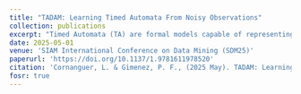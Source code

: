 ```yaml
---
title: "TADAM: Learning Timed Automata From Noisy Observations"
collection: publications
excerpt: "Timed Automata (TA) are formal models capable of representing regular languages with timing constraints, making them well-suited for modeling systems where behavior is driven by events occurring over time. Most existing work on TA learning relies on active learning, where access to a teacher is assumed to answer membership queries and provide counterexamples. While this framework offers strong theoretical guarantees, it is impractical for many real-world applications where such a teacher is unavailable. In contrast, passive learning approaches aim to infer TA solely from sequences accepted by the target automaton. However, current methods struggle to handle noise in the data, such as symbol omissions, insertions, or permutations, which often result in excessively large and inaccurate automata. In this paper, we introduce TADAM, a novel approach that leverages the Minimum Description Length (MDL) principle to balance model complexity and data fit, allowing it to distinguish between meaningful patterns and noise. We show that TADAM is significantly more robust to noisy data than existing techniques, less prone to overfitting, and produces concise models that can be manually audited. We further demonstrate its practical utility through experiments on real-world tasks, such as network flow classification and anomaly detection."
date: 2025-05-01
venue: 'SIAM International Conference on Data Mining (SDM25)'
paperurl: 'https://doi.org/10.1137/1.9781611978520'
citation: 'Cornanguer, L. & Gimenez, P. F., (2025 May). TADAM: Learning Timed Automata From Noisy Observations. In the SIAM International Conference on Data Mining (SDM25).'
fosr: true
---
```

